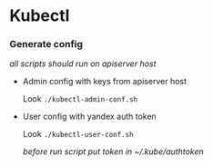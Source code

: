 # Kubectl

### Generate config

_all scripts should run on apiserver host_

* Admin config with keys from apiserver host

  Look `./kubectl-admin-conf.sh`

* User config with yandex auth token

  Look `./kubectl-user-conf.sh`

  _before run script put token in ~/.kube/authtoken_
